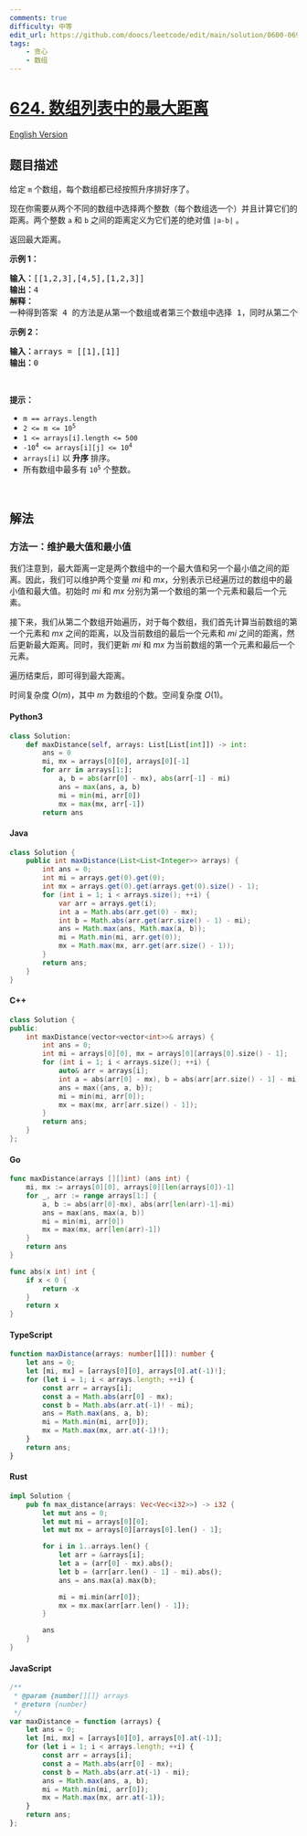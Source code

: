 ```yaml
---
comments: true
difficulty: 中等
edit_url: https://github.com/doocs/leetcode/edit/main/solution/0600-0699/0624.Maximum%20Distance%20in%20Arrays/README.md
tags:
    - 贪心
    - 数组
---
```


<!-- problem:start -->

# [624. 数组列表中的最大距离](https://leetcode.cn/problems/maximum-distance-in-arrays)

[English Version](/solution/0600-0699/0624.Maximum%20Distance%20in%20Arrays/README_EN.md)

## 题目描述

<!-- description:start -->

<p>给定&nbsp;<code>m</code>&nbsp;个数组，每个数组都已经按照升序排好序了。</p>

<p>现在你需要从两个不同的数组中选择两个整数（每个数组选一个）并且计算它们的距离。两个整数&nbsp;<code>a</code>&nbsp;和&nbsp;<code>b</code>&nbsp;之间的距离定义为它们差的绝对值&nbsp;<code>|a-b|</code>&nbsp;。</p>

<p>返回最大距离。</p>

<p><strong>示例 1：</strong></p>

<pre>
<strong>输入：</strong>[[1,2,3],[4,5],[1,2,3]]
<strong>输出：</strong>4
<strong>解释：</strong>
一种得到答案 4 的方法是从第一个数组或者第三个数组中选择 1，同时从第二个数组中选择 5 。
</pre>

<p><strong class="example">示例 2：</strong></p>

<pre>
<strong>输入：</strong>arrays = [[1],[1]]
<b>输出：</b>0
</pre>

<p>&nbsp;</p>

<p><strong>提示：</strong></p>

<ul>
	<li><code>m == arrays.length</code></li>
	<li><code>2 &lt;= m &lt;= 10<sup>5</sup></code></li>
	<li><code>1 &lt;= arrays[i].length &lt;= 500</code></li>
	<li><code>-10<sup>4</sup> &lt;= arrays[i][j] &lt;= 10<sup>4</sup></code></li>
	<li><code>arrays[i]</code>&nbsp;以&nbsp;<strong>升序</strong>&nbsp;排序。</li>
	<li>所有数组中最多有&nbsp;<code>10<sup>5</sup></code> 个整数。</li>
</ul>

<p>&nbsp;</p>

<!-- description:end -->

## 解法

<!-- solution:start -->

### 方法一：维护最大值和最小值

我们注意到，最大距离一定是两个数组中的一个最大值和另一个最小值之间的距离。因此，我们可以维护两个变量 $\textit{mi}$ 和 $\textit{mx}$，分别表示已经遍历过的数组中的最小值和最大值。初始时 $\textit{mi}$ 和 $\textit{mx}$ 分别为第一个数组的第一个元素和最后一个元素。

接下来，我们从第二个数组开始遍历，对于每个数组，我们首先计算当前数组的第一个元素和 $\textit{mx}$ 之间的距离，以及当前数组的最后一个元素和 $\textit{mi}$ 之间的距离，然后更新最大距离。同时，我们更新 $\textit{mi}$ 和 $\textit{mx}$ 为当前数组的第一个元素和最后一个元素。

遍历结束后，即可得到最大距离。

时间复杂度 $O(m)$，其中 $m$ 为数组的个数。空间复杂度 $O(1)$。

<!-- tabs:start -->

#### Python3

```python
class Solution:
    def maxDistance(self, arrays: List[List[int]]) -> int:
        ans = 0
        mi, mx = arrays[0][0], arrays[0][-1]
        for arr in arrays[1:]:
            a, b = abs(arr[0] - mx), abs(arr[-1] - mi)
            ans = max(ans, a, b)
            mi = min(mi, arr[0])
            mx = max(mx, arr[-1])
        return ans
```

#### Java

```java
class Solution {
    public int maxDistance(List<List<Integer>> arrays) {
        int ans = 0;
        int mi = arrays.get(0).get(0);
        int mx = arrays.get(0).get(arrays.get(0).size() - 1);
        for (int i = 1; i < arrays.size(); ++i) {
            var arr = arrays.get(i);
            int a = Math.abs(arr.get(0) - mx);
            int b = Math.abs(arr.get(arr.size() - 1) - mi);
            ans = Math.max(ans, Math.max(a, b));
            mi = Math.min(mi, arr.get(0));
            mx = Math.max(mx, arr.get(arr.size() - 1));
        }
        return ans;
    }
}
```

#### C++

```cpp
class Solution {
public:
    int maxDistance(vector<vector<int>>& arrays) {
        int ans = 0;
        int mi = arrays[0][0], mx = arrays[0][arrays[0].size() - 1];
        for (int i = 1; i < arrays.size(); ++i) {
            auto& arr = arrays[i];
            int a = abs(arr[0] - mx), b = abs(arr[arr.size() - 1] - mi);
            ans = max({ans, a, b});
            mi = min(mi, arr[0]);
            mx = max(mx, arr[arr.size() - 1]);
        }
        return ans;
    }
};
```

#### Go

```go
func maxDistance(arrays [][]int) (ans int) {
	mi, mx := arrays[0][0], arrays[0][len(arrays[0])-1]
	for _, arr := range arrays[1:] {
		a, b := abs(arr[0]-mx), abs(arr[len(arr)-1]-mi)
		ans = max(ans, max(a, b))
		mi = min(mi, arr[0])
		mx = max(mx, arr[len(arr)-1])
	}
	return ans
}

func abs(x int) int {
	if x < 0 {
		return -x
	}
	return x
}
```

#### TypeScript

```ts
function maxDistance(arrays: number[][]): number {
    let ans = 0;
    let [mi, mx] = [arrays[0][0], arrays[0].at(-1)!];
    for (let i = 1; i < arrays.length; ++i) {
        const arr = arrays[i];
        const a = Math.abs(arr[0] - mx);
        const b = Math.abs(arr.at(-1)! - mi);
        ans = Math.max(ans, a, b);
        mi = Math.min(mi, arr[0]);
        mx = Math.max(mx, arr.at(-1)!);
    }
    return ans;
}
```

#### Rust

```rust
impl Solution {
    pub fn max_distance(arrays: Vec<Vec<i32>>) -> i32 {
        let mut ans = 0;
        let mut mi = arrays[0][0];
        let mut mx = arrays[0][arrays[0].len() - 1];

        for i in 1..arrays.len() {
            let arr = &arrays[i];
            let a = (arr[0] - mx).abs();
            let b = (arr[arr.len() - 1] - mi).abs();
            ans = ans.max(a).max(b);

            mi = mi.min(arr[0]);
            mx = mx.max(arr[arr.len() - 1]);
        }

        ans
    }
}
```

#### JavaScript

```js
/**
 * @param {number[][]} arrays
 * @return {number}
 */
var maxDistance = function (arrays) {
    let ans = 0;
    let [mi, mx] = [arrays[0][0], arrays[0].at(-1)];
    for (let i = 1; i < arrays.length; ++i) {
        const arr = arrays[i];
        const a = Math.abs(arr[0] - mx);
        const b = Math.abs(arr.at(-1) - mi);
        ans = Math.max(ans, a, b);
        mi = Math.min(mi, arr[0]);
        mx = Math.max(mx, arr.at(-1));
    }
    return ans;
};
```

<!-- tabs:end -->

<!-- solution:end -->

<!-- problem:end -->

